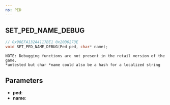 ```yaml
---
ns: PED
---
```

## SET_PED_NAME_DEBUG

```c
// 0x98EFA132A4117BE1 0x20D6273E
void SET_PED_NAME_DEBUG(Ped ped, char* name);
```

```
NOTE: Debugging functions are not present in the retail version of the game.  
*untested but char *name could also be a hash for a localized string  
```

## Parameters
* **ped**: 
* **name**: 

